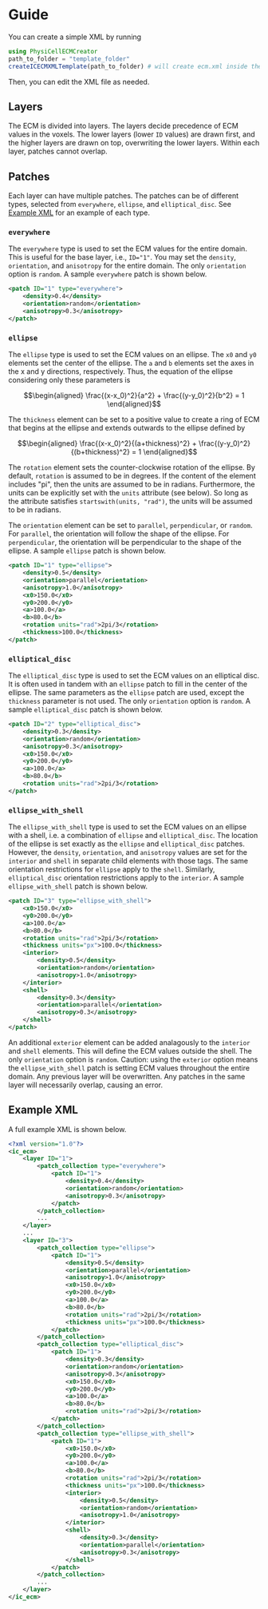 # Guide

You can create a simple XML by running
```julia
using PhysiCellECMCreator
path_to_folder = "template_folder"
createICECMXMLTemplate(path_to_folder) # will create ecm.xml inside the folder "template_folder"
```

Then, you can edit the XML file as needed.

## Layers
The ECM is divided into layers.
The layers decide precedence of ECM values in the voxels.
The lower layers (lower `ID` values) are drawn first, and the higher layers are drawn on top, overwriting the lower layers.
Within each layer, patches cannot overlap.

## Patches
Each layer can have multiple patches.
The patches can be of different types, selected from `everywhere`, `ellipse`, and `elliptical_disc`.
See [Example XML](@ref) for an example of each type.

### `everywhere`
The `everywhere` type is used to set the ECM values for the entire domain.
This is useful for the base layer, i.e., `ID="1"`.
You may set the `density`, `orientation`, and `anisotropy` for the entire domain.
The only `orientation` option is `random`.
A sample `everywhere` patch is shown below.
```xml
<patch ID="1" type="everywhere">
    <density>0.4</density>
    <orientation>random</orientation>
    <anisotropy>0.3</anisotropy>
</patch>
```

### `ellipse`
The `ellipse` type is used to set the ECM values on an ellipse.
The `x0` and `y0` elements set the center of the ellipse.
The `a` and `b` elements set the axes in the x and y directions, respectively.
Thus, the equation of the ellipse considering only these parameters is

```math
\begin{aligned}
\frac{(x-x_0)^2}{a^2} + \frac{(y-y_0)^2}{b^2} = 1
\end{aligned}
```

The `thickness` element can be set to a positive value to create a ring of ECM that begins at the ellipse and extends outwards to the ellipse defined by

```math
\begin{aligned}
\frac{(x-x_0)^2}{(a+thickness)^2} + \frac{(y-y_0)^2}{(b+thickness)^2} = 1
\end{aligned}
```

The `rotation` element sets the counter-clockwise rotation of the ellipse.
By default, `rotation` is assumed to be in degrees.
If the content of the element includes "pi", then the units are assumed to be in radians.
Furthermore, the units can be explicitly set with the `units` attribute (see below).
So long as the attribute satisfies `startswith(units, "rad")`, the units will be assumed to be in radians.

The `orientation` element can be set to `parallel`, `perpendicular`, or `random`.
For `parallel`, the orientation will follow the shape of the ellipse.
For `perpendicular`, the orientation will be perpendicular to the shape of the ellipse.
A sample `ellipse` patch is shown below.
```xml
<patch ID="1" type="ellipse">
    <density>0.5</density>
    <orientation>parallel</orientation>
    <anisotropy>1.0</anisotropy>
    <x0>150.0</x0>
    <y0>200.0</y0>
    <a>100.0</a>
    <b>80.0</b>
    <rotation units="rad">2pi/3</rotation>
    <thickness>100.0</thickness>
</patch>
```

### `elliptical_disc`
The `elliptical_disc` type is used to set the ECM values on an elliptical disc.
It is often used in tandem with an `ellipse` patch to fill in the center of the ellipse.
The same parameters as the `ellipse` patch are used, except the `thickness` parameter is not used.
The only `orientation` option is `random`.
A sample `elliptical_disc` patch is shown below.
```xml
<patch ID="2" type="elliptical_disc">
    <density>0.3</density>
    <orientation>random</orientation>
    <anisotropy>0.3</anisotropy>
    <x0>150.0</x0>
    <y0>200.0</y0>
    <a>100.0</a>
    <b>80.0</b>
    <rotation units="rad">2pi/3</rotation>
</patch>
```

### `ellipse_with_shell`
The `ellipse_with_shell` type is used to set the ECM values on an ellipse with a shell, i.e. a combination of `ellipse` and `elliptical_disc`.
The location of the ellipse is set exactly as the `ellipse` and `elliptical_disc` patches.
However, the `density`, `orientation`, and `anisotropy` values are set for the `interior` and `shell` in separate child elements with those tags.
The same orientation restrictions for `ellipse` apply to the `shell`.
Similarly, `elliptical_disc` orientation restrictions apply to the `interior`.
A sample `ellipse_with_shell` patch is shown below.
```xml
<patch ID="3" type="ellipse_with_shell">
    <x0>150.0</x0>
    <y0>200.0</y0>
    <a>100.0</a>
    <b>80.0</b>
    <rotation units="rad">2pi/3</rotation>
    <thickness units="px">100.0</thickness>
    <interior>
        <density>0.5</density>
        <orientation>random</orientation>
        <anisotropy>1.0</anisotropy>
    </interior>
    <shell>
        <density>0.3</density>
        <orientation>parallel</orientation>
        <anisotropy>0.3</anisotropy>
    </shell>
</patch>
```
An additional `exterior` element can be added analagously to the `interior` and `shell` elements.
This will define the ECM values outside the shell.
The only `orientation` option is `random`.
Caution: using the `exterior` option means the `ellipse_with_shell` patch is setting ECM values throughout the entire domain.
Any previous layer will be overwritten.
Any patches in the same layer will necessarily overlap, causing an error.

## Example XML

A full example XML is shown below.
```xml
<?xml version="1.0"?>
<ic_ecm>
    <layer ID="1">
        <patch_collection type="everywhere">
            <patch ID="1">
                <density>0.4</density>
                <orientation>random</orientation>
                <anisotropy>0.3</anisotropy>
            </patch>
        </patch_collection>
        ...
    </layer>
    ...
    <layer ID="3">
        <patch_collection type="ellipse">
            <patch ID="1">
                <density>0.5</density>
                <orientation>parallel</orientation>
                <anisotropy>1.0</anisotropy>
                <x0>150.0</x0>
                <y0>200.0</y0>
                <a>100.0</a>
                <b>80.0</b>
                <rotation units="rad">2pi/3</rotation>
                <thickness units="px">100.0</thickness>
            </patch>
        </patch_collection>
        <patch_collection type="elliptical_disc">
            <patch ID="1">
                <density>0.3</density>
                <orientation>random</orientation>
                <anisotropy>0.3</anisotropy>
                <x0>150.0</x0>
                <y0>200.0</y0>
                <a>100.0</a>
                <b>80.0</b>
                <rotation units="rad">2pi/3</rotation>
            </patch>
        </patch_collection>
        <patch_collection type="ellipse_with_shell">
            <patch ID="1">
                <x0>150.0</x0>
                <y0>200.0</y0>
                <a>100.0</a>
                <b>80.0</b>
                <rotation units="rad">2pi/3</rotation>
                <thickness units="px">100.0</thickness>
                <interior>
                    <density>0.5</density>
                    <orientation>random</orientation>
                    <anisotropy>1.0</anisotropy>
                </interior>
                <shell>
                    <density>0.3</density>
                    <orientation>parallel</orientation>
                    <anisotropy>0.3</anisotropy>
                </shell>
            </patch>
        </patch_collection>
        ...
    </layer>
</ic_ecm>
```